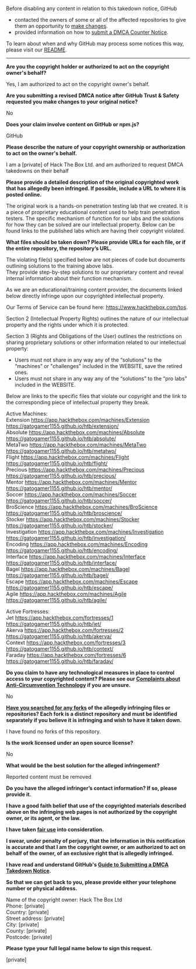 Before disabling any content in relation to this takedown notice, GitHub
- contacted the owners of some or all of the affected repositories to give them an opportunity to [make changes](https://docs.github.com/en/github/site-policy/dmca-takedown-policy#a-how-does-this-actually-work).
- provided information on how to [submit a DMCA Counter Notice](https://docs.github.com/en/articles/guide-to-submitting-a-dmca-counter-notice).

To learn about when and why GitHub may process some notices this way, please visit our [README](https://github.com/github/dmca/blob/master/README.md#anatomy-of-a-takedown-notice).

---

**Are you the copyright holder or authorized to act on the copyright owner's behalf?**  
  
Yes, I am authorized to act on the copyright owner's behalf.  
  
**Are you submitting a revised DMCA notice after GitHub Trust & Safety requested you make changes to your original notice?**  
  
No  
  
**Does your claim involve content on GitHub or npm.js?**  
  
GitHub  
  
**Please describe the nature of your copyright ownership or authorization to act on the owner's behalf.**  
  
I am a [private] of Hack The Box Ltd. and am authorized to request DMCA takedowns on their behalf  
  
**Please provide a detailed description of the original copyrighted work that has allegedly been infringed. If possible, include a URL to where it is posted online.**  
  
The original work is a hands-on penetration testing lab that we created. It is a piece of proprietary educational content used to help train penetration testers. The specific mechanism of function for our labs and the solutions for how they can be solved are our intellectual property. Below can be found links to the published labs which are having their copyright violated.  
  
**What files should be taken down? Please provide URLs for each file, or if the entire repository, the repository’s URL.**  
  
The violating file(s) specified below are not pieces of code but documents outlining solutions to the training above labs.  
They provide step-by-step solutions to our proprietary content and reveal internal information about their function mechanism.  
  
As we are an educational/training content provider, the documents linked below directly infringe upon our copyrighted intellectual property.  
  
Our Terms of Service can be found here: https://www.hackthebox.com/tos.  
  
Section 2 (Intellectual Property Rights) outlines the nature of our intellectual property and the rights under which it is protected.  
  
Section 3 (Rights and Obligations of the User) outlines the restrictions on sharing proprietary solutions or other information related to our intellectual property:  
- Users must not share in any way any of the “solutions” to the “machines” or "challenges" included in the WEBSITE, save the retired ones.  
- Users must not share in any way any of the “solutions” to the “pro labs” included in the WEBSITE.  
  
Below are links to the specific files that violate our copyright and the link to the corresponding piece of intellectual property they break.  
  
Active Machines:  
Extension https://app.hackthebox.com/machines/Extension https://gatogamer1155.github.io/htb/extension/  
Absolute https://app.hackthebox.com/machines/Absolute https://gatogamer1155.github.io/htb/absolute/  
MetaTwo https://app.hackthebox.com/machines/MetaTwo https://gatogamer1155.github.io/htb/metatwo/  
Flight https://app.hackthebox.com/machines/Flight https://gatogamer1155.github.io/htb/flight/  
Precious https://app.hackthebox.com/machines/Precious https://gatogamer1155.github.io/htb/precious/  
Mentor https://app.hackthebox.com/machines/Mentor https://gatogamer1155.github.io/htb/mentor/  
Soccer https://app.hackthebox.com/machines/Soccer https://gatogamer1155.github.io/htb/soccer/  
BroScience https://app.hackthebox.com/machines/BroScience https://gatogamer1155.github.io/htb/broscience/  
Stocker https://app.hackthebox.com/machines/Stocker https://gatogamer1155.github.io/htb/stocker/  
Investigation https://app.hackthebox.com/machines/Investigation https://gatogamer1155.github.io/htb/investigation/  
Encoding https://app.hackthebox.com/machines/Encoding https://gatogamer1155.github.io/htb/encoding/  
Interface https://app.hackthebox.com/machines/Interface https://gatogamer1155.github.io/htb/interface/  
Bagel https://app.hackthebox.com/machines/Bagel https://gatogamer1155.github.io/htb/bagel/  
Escape https://app.hackthebox.com/machines/Escape https://gatogamer1155.github.io/htb/escape/  
Agile https://app.hackthebox.com/machines/Agile https://gatogamer1155.github.io/htb/agile/  
  
Active Fortresses:  
Jet https://app.hackthebox.com/fortresses/1 https://gatogamer1155.github.io/htb/jet/  
Akerva https://app.hackthebox.com/fortresses/2 https://gatogamer1155.github.io/htb/akerva/  
Context https://app.hackthebox.com/fortresses/3 https://gatogamer1155.github.io/htb/context/  
Faraday https://app.hackthebox.com/fortresses/6 https://gatogamer1155.github.io/htb/faraday/  
  
**Do you claim to have any technological measures in place to control access to your copyrighted content? Please see our <a href="https://docs.github.com/articles/guide-to-submitting-a-dmca-takedown-notice#complaints-about-anti-circumvention-technology">Complaints about Anti-Circumvention Technology</a> if you are unsure.**  
  
No  
  
**<a href="https://docs.github.com/articles/dmca-takedown-policy#b-what-about-forks-or-whats-a-fork">Have you searched for any forks</a> of the allegedly infringing files or repositories? Each fork is a distinct repository and must be identified separately if you believe it is infringing and wish to have it taken down.**  
  
I have found no forks of this repository.  
  
**Is the work licensed under an open source license?**  
  
No  
  
**What would be the best solution for the alleged infringement?**  
  
Reported content must be removed  
  
**Do you have the alleged infringer’s contact information? If so, please provide it.**  
  
**I have a good faith belief that use of the copyrighted materials described above on the infringing web pages is not authorized by the copyright owner, or its agent, or the law.**  
  
**I have taken <a href="https://www.lumendatabase.org/topics/22">fair use</a> into consideration.**  
  
**I swear, under penalty of perjury, that the information in this notification is accurate and that I am the copyright owner, or am authorized to act on behalf of the owner, of an exclusive right that is allegedly infringed.**  
  
**I have read and understand GitHub's <a href="https://docs.github.com/articles/guide-to-submitting-a-dmca-takedown-notice/">Guide to Submitting a DMCA Takedown Notice</a>.**  
  
**So that we can get back to you, please provide either your telephone number or physical address.**  
  
Name of the copyright owner: Hack The Box Ltd  
Phone: [private]  
Country: [private]   
Street address: [private]  
City: [private]    
County: [private]    
Postcode: [private]    
  
**Please type your full legal name below to sign this request.**  
  
[private]   
